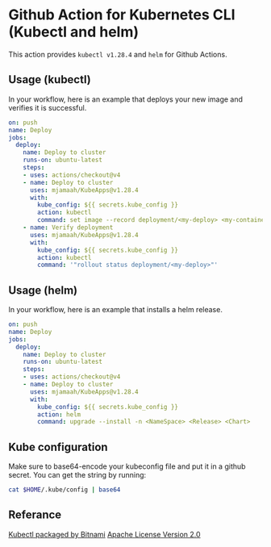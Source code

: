 # Github Action for Kubernetes CLI (Kubectl and helm)

This action provides `kubectl v1.28.4` and `helm` for Github Actions.

## Usage (kubectl)

In your workflow, here is an example that deploys your new image and verifies it is successful.

```yaml
on: push
name: Deploy
jobs:
  deploy:
    name: Deploy to cluster
    runs-on: ubuntu-latest
    steps:
    - uses: actions/checkout@v4
    - name: Deploy to cluster
      uses: mjamaah/KubeApps@v1.28.4
      with:
        kube_config: ${{ secrets.kube_config }}
        action: kubectl
        command: set image --record deployment/<my-deploy> <my-container>=<my-image>:<new-tag>
    - name: Verify deployment
      uses: mjamaah/KubeApps@v1.28.4
      with:
        kube_config: ${{ secrets.kube_config }}
        action: kubectl
        command: '"rollout status deployment/<my-deploy>"'
```

## Usage (helm)

In your workflow, here is an example that installs a helm release.

```yaml
on: push
name: Deploy
jobs:
  deploy:
    name: Deploy to cluster
    runs-on: ubuntu-latest
    steps:
    - uses: actions/checkout@v4
    - name: Deploy to cluster
      uses: mjamaah/KubeApps@v1.28.4
      with:
        kube_config: ${{ secrets.kube_config }}
        action: helm
        command: upgrade --install -n <NameSpace> <Release> <Chart>
```


## Kube configuration

Make sure to base64-encode your kubeconfig file and put it in a github secret.  You can get the string by running:

```bash
cat $HOME/.kube/config | base64
```

## Referance

[Kubectl packaged by Bitnami](https://github.com/bitnami/containers/tree/main/bitnami/kubectl)
[Apache License Version 2.0](https://www.apache.org/licenses/LICENSE-2.0)
